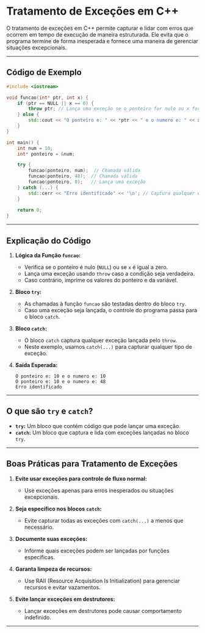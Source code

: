 
# Tratamento de Exceções em C++

O tratamento de exceções em C++ permite capturar e lidar com erros que ocorrem em tempo de execução de maneira estruturada. Ele evita que o programa termine de forma inesperada e fornece uma maneira de gerenciar situações excepcionais.

---

## Código de Exemplo

```cpp
#include <iostream> 

void funcao(int* ptr, int x) {
    if (ptr == NULL || x == 0) {
        throw ptr; // Lança uma exceção se o ponteiro for nulo ou x for zero
    } else {
        std::cout << "O ponteiro e: " << *ptr << " e o numero e: " << x << '\n';
    }
}

int main() {
    int num = 10;
    int* ponteiro = &num;

    try {
        funcao(ponteiro, num);  // Chamada válida
        funcao(ponteiro, 48);  // Chamada válida
        funcao(ponteiro, 0);   // Lança uma exceção
    } catch (...) {
        std::cerr << "Erro identificado" << '\n'; // Captura qualquer exceção
    }
    
    return 0;
}
```

---

## Explicação do Código

1. **Lógica da Função `funcao`:**
   - Verifica se o ponteiro é nulo (`NULL`) ou se `x` é igual a zero.
   - Lança uma exceção usando `throw` caso a condição seja verdadeira.
   - Caso contrário, imprime os valores do ponteiro e da variável.

2. **Bloco `try`:**
   - As chamadas à função `funcao` são testadas dentro do bloco `try`.
   - Caso uma exceção seja lançada, o controle do programa passa para o bloco `catch`.

3. **Bloco `catch`:**
   - O bloco `catch` captura qualquer exceção lançada pelo `throw`.
   - Neste exemplo, usamos `catch(...)` para capturar qualquer tipo de exceção.

4. **Saída Esperada:**
   ```
   O ponteiro e: 10 e o numero e: 10
   O ponteiro e: 10 e o numero e: 48
   Erro identificado
   ```

---

## O que são `try` e `catch`?

- **`try`:** Um bloco que contém código que pode lançar uma exceção.
- **`catch`:** Um bloco que captura e lida com exceções lançadas no bloco `try`.

---

## Boas Práticas para Tratamento de Exceções

1. **Evite usar exceções para controle de fluxo normal:**
   - Use exceções apenas para erros inesperados ou situações excepcionais.

2. **Seja específico nos blocos `catch`:**
   - Evite capturar todas as exceções com `catch(...)` a menos que necessário.

3. **Documente suas exceções:**
   - Informe quais exceções podem ser lançadas por funções específicas.

4. **Garanta limpeza de recursos:**
   - Use RAII (Resource Acquisition Is Initialization) para gerenciar recursos e evitar vazamentos.

5. **Evite lançar exceções em destrutores:**
   - Lançar exceções em destrutores pode causar comportamento indefinido.

---

